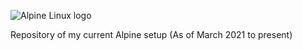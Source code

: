 ![Alpine Linux logo](https://alpinelinux.org/alpinelinux-logo.svg)

Repository of my current Alpine setup (As of March 2021 to present)

